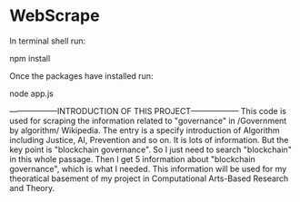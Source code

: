 # WebScrape
 In terminal shell run: 
 
 npm install
 
 
 Once the packages have installed run:
 
 node app.js


 ——————INTRODUCTION OF THIS PROJECT——————
This code is used for scraping the information related to "governance" in /Government by algorithm/ Wikipedia.
The entry is a specify introduction of Algorithm including Justice, AI, Prevention and so on. It is lots of information.
But the key point is "blockchain governance". So I just need to search "blockchain" in this whole passage.
Then I get 5 information about "blockchain governance", which is what I needed. This information will be used for my theoratical basement of my project in Computational Arts-Based Research and Theory.

